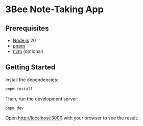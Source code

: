 # 3Bee Note-Taking App

## Prerequisites

- [Node.js](https://nodejs.org/en/) 20
- [pnpm](https://pnpm.io/)
- [nvm](https://github.com/nvm-sh/nvm) (optional)

## Getting Started

Install the dependencies:

```bash
pnpm install
```

Then, run the development server:

```bash
pnpm dev
```

Open [http://localhost:3000](http://localhost:3000) with your browser to see the result.
